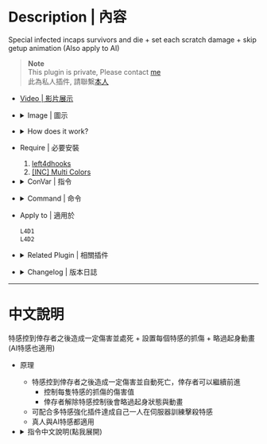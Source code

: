 # Description | 內容
Special infected incaps survivors and die + set each scratch damage + skip getup animation (Also apply to AI)

> __Note__ <br/>
This plugin is private, Please contact [me](https://github.com/fbef0102/Game-Private_Plugin#私人插件列表-private-plugins-list)<br/>
此為私人插件, 請聯繫[本人](https://github.com/fbef0102/Game-Private_Plugin#私人插件列表-private-plugins-list)

* [Video | 影片展示](https://youtu.be/ssLsbaKLLmk)

* <details><summary>Image | 圖示</summary>

    <br/>![1vSpecials_0](image/1vSpecials_0.jpg)
    <br/>![1vSpecials_1](image/1vSpecials_1.gif)
    <br/>![1vSpecials_2](image/1vSpecials_2.gif)
    <br/>![1vSpecials_3](image/1vSpecials_3.jpg)
</details>

* <details><summary>How does it work?</summary>

	* Special infected incaps survivors and die instantly
    * Set each Special infected scratch damage
    * Skip Survivor getup animation after release
    * Apply to both human and AI infected
</details>

* Require | 必要安裝
    1. [left4dhooks](https://forums.alliedmods.net/showthread.php?t=321696)
    2. [[INC] Multi Colors](https://github.com/fbef0102/L4D1_2-Plugins/releases/tag/Multi-Colors)

* <details><summary>ConVar | 指令</summary>

    * cfg/sourcemod/1vSpecials.cfg
        ```php
        // 0=Plugin off, 1=Plugin on.
        1vSpecials_enable "1"

        // Modfiy Smoker attack damage when pulling before suicides. (-1=Disable)
        1vSpecials_smoker_attack_dmg "20"

        // Modfiy Hunter attack damage when pouncing before suicides. (-1=Disable)
        1vSpecials_hunter_attack_dmg "25"

        // Modfiy Jockey attack damage when ridding before suicides. (-1=Disable)
        1vSpecials_jockey_attack_dmg "30"

        // Modfiy Charger attack damage when charging before suicides. (-1=Disable)
        1vSpecials_charger_attack_dmg "35"

        // If 1, Announce SI Health Left before SI suicides.
        1vSpecials_dmgannounce "1"

        // If 1, Skip Survivor Get Up Animation.
        1vSpecials_skip_getup "1"

        // 0=Only Kill Attacker, 1=Kill All Infected
        1vSpecials_kill_all "0"

        // If 1, this plugin only takes effect when infected attacking bot.
        1vSpecials_apply_bot_only "0"

        // If 1, this plugin removes god frame when damaged by special infected.
        1vSpecials_remove_godframe "1"

        // Delay time Charger makes damage and suicides after carry the victim
        1vSpecials_charger_carry_delay "0.2"

        // Delay time Smoker makes damage and suicides after grab the victim (Useful in coop/realism)
        1vSpecials_smoker_grab_delay "1.0"
        ```
</details>

* <details><summary>Command | 命令</summary>

    None
</details>

* Apply to | 適用於
    ```
    L4D1
    L4D2
    ```

* <details><summary>Related Plugin | 相關插件</summary>

    1. [l4dinfectedbots](https://github.com/fbef0102/L4D1_2-Plugins/tree/master/l4dinfectedbots): Spawns infected bots in L4D1 versus, and gives greater control of the infected bots in L4D1/L4D2 without being limited by the director.
        * 生成多特感控制插件
    2. [AI_HardSI](https://github.com/fbef0102/L4D2-Plugins/tree/master/AI_HardSI): Improves the AI behaviour of special infected
        * 增強特感攻擊行為
    3. [l4d_claw_dmg](https://github.com/Target5150/MoYu_Server_Stupid_Plugins/tree/master/The%20Last%20Stand/l4d_claw_dmg): Make claw damage follow convar *_pz_claw_dmg
        * 修改 特感 右鍵抓傷的傷害值
</details>

* <details><summary>Changelog | 版本日誌</summary>

    * v2.6 (2024-9-13)
        * Update cvars

    * v2.5 (2023-7-13)
        * Fixed Smoker does not suicide when dragging victim

    * v2.4 (2023-2-19)
        * Remake all cvars description
        * Set each Special Infected claw damage
        * Add new cvars

    * v2.3
        * Initial Release
</details>

- - - -
# 中文說明
特感控到倖存者之後造成一定傷害並處死 + 設置每個特感的抓傷 + 略過起身動畫 (AI特感也適用)

* 原理
    * 特感控到倖存者之後造成一定傷害並自動死亡，倖存者可以繼續前進
        * 控制每隻特感的抓傷的傷害值
        * 倖存者解除特感控制後會略過起身狀態與動畫
    * 可配合多特感強化插件達成自己一人在伺服器訓練擊殺特感
    * 真人與AI特感都適用

* <details><summary>指令中文說明(點我展開)</summary>

    * cfg/sourcemod/1vSpecials.cfg
        ```php
        // 0=關閉插件, 1=啟動插件
        1vSpecials_enable "1"

        // Smoker 抓到倖存者後造成20點傷害並自殺 (-1=關閉這項功能)
        1vSpecials_smoker_attack_dmg "20"

        // Hunter 抓到倖存者後造成25點傷害並自殺 (-1=關閉這項功能)
        1vSpecials_hunter_attack_dmg "25"

        // Jockey 抓到倖存者後造成25點傷害並自殺 (-1=關閉這項功能)
        1vSpecials_jockey_attack_dmg "30"

        // Charger 抓到倖存者後造成25點傷害並自殺 (-1=關閉這項功能)
        1vSpecials_charger_attack_dmg "35"

        // 為1時，特感自殺前提示剩餘的血量
        1vSpecials_dmgannounce "1"

        // 為1時，倖存者解除特感控制後會略過起身狀態與動畫
        1vSpecials_skip_getup "1"

        // 0=只殺死攻擊倖存者的特感, 1=殺死所有特感
        1vSpecials_kill_all "0"

        // 為1時，這插件只對AI Bot的倖存者有效果
        1vSpecials_apply_bot_only "0"

        // 為1時，移除人類解除特感控制後的無敵狀態 (運作更順暢)
        1vSpecials_remove_godframe "1"

        // Charger衝刺帶走倖存者時, 多少秒數之後造成傷害並強制自殺
        1vSpecials_charger_carry_delay "0.2"

        // Smoker拉走倖存者時, 多少秒數之後造成傷害並強制自殺 (適合用在 戰役/寫實模式)
        1vSpecials_smoker_grab_delay "1.0"
        ```
</details>
